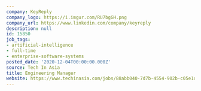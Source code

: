 ```yaml
---
company: KeyReply
company_logo: https://i.imgur.com/RU7bgGH.png
company_url: https://www.linkedin.com/company/keyreply
description: null
id: 15850
job_tags:
- artificial-intelligence
- full-time
- enterprise-software-systems
posted_date: '2020-12-04T00:00:00.000Z'
source: Tech In Asia
title: Engineering Manager
website: https://www.techinasia.com/jobs/88abb040-7d7b-4554-902b-c05e1d8c69b9/apply
---
```

